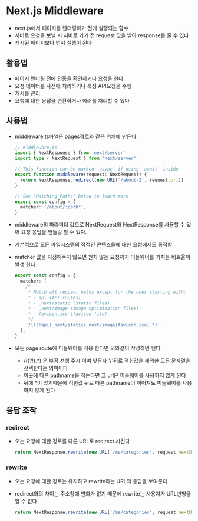 # Next.js Middleware

- next.js에서 페이지를 렌더링하기 전에 실행되는 함수
- 서버로 요청을 보낼 시 서버로 가기 전 request 값을 받아 response를 줄 수 있다 
- 캐시된 페이지보다 먼저 실행이 된다



## 활용법

- 페이지 렌더링 전에 인증을 확인하거나 요청을 한다
- 요청 데이터를 사전에 처리하거나 특정 API요청을 수행
- 캐시를 관리
- 요청에 대한 응답을 변환하거나 에러를 처리할 수 있다 



## 사용법

- middleware.ts파일은 pages경로와 같은 위치에 만든다 

  ```typescript
  // middleware.ts
  import { NextResponse } from 'next/server'
  import type { NextRequest } from 'next/server'
  
  // This function can be marked `async` if using `await` inside
  export function middleware(request: NextRequest) {
    return NextResponse.redirect(new URL('/about-2', request.url))
  }
  
  // See "Matching Paths" below to learn more
  export const config = {
    matcher: '/about/:path*',
  }
  ```

- middleware의 파라미터 값으로 NextRequest와 NextResponse를 사용할 수 있어 요청 응답을 핸들링 할 수 있다. 

- 기본적으로 모든 파일시스템의 정적인 콘텐츠들에 대한 요청에서도 동작함

- matcher 값을 지정해주지 않으면 원치 않는 요청까지 미들웨어를 거치는 비효율이 발생 한다 

  ```typescript
  export const config = {
    matcher: [
      /*
       * Match all request paths except for the ones starting with:
       * - api (API routes)
       * - _next/static (static files)
       * - _next/image (image optimization files)
       * - favicon.ico (favicon file)
       */
      '/((?!api|_next/static|_next/image|favicon.ico).*)',
    ],
  }
  ```

- 모든 page route에 미들웨어를 적용 한다면 위와같이 작성하면 된다 

  - /((?!).*) 은 부정 선행 주시 이며 앞문자 '/'뒤로 적힌값을 제외한 모든 문자열을 선택한다는 의미이다 
  - 이곳에 다른 pathname을 적는다면 그 url은 미들웨어를 사용하지 않게 된다 
  - 뒤에 *이 있기때문에 적힌값 뒤로 다른 pathname이 이어져도 미들웨어를 사용하지 않게 된다 



## 응답 조작

### redirect 

- 오는 요청에 대한 경로를 다른 URL로 redirect 시킨다 

  ```typescript
  return NextResponse.rewrite(new URL('/me/categories', request.nextUrl.origin))
  ```

### rewrite

- 오는 요청에 대한 경로는 유지하고 rewrite하는 URL의 응답을 보여준다

- redirect와의 차이는 주소창에 변화가 없기 때문에 rewrite는 사용자가 URL변형을 알 수 없다 

  ```typescript
  return NextResponse.rewrite(new URL('/me/categories', request.nextUrl.origin))
  ```

  

